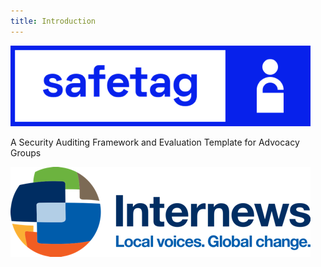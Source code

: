 ```yaml
---
title: Introduction
---
```

![](/img/safetaglogoblue.png)

A Security Auditing Framework and Evaluation Template for Advocacy Groups

![Internews Logo](/img/internews_logo.png)